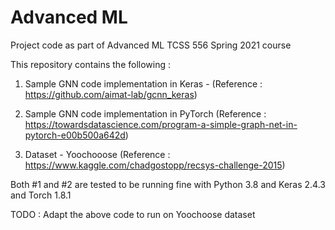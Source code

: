 # Advanced ML
Project code as part of Advanced ML TCSS 556 Spring 2021 course

This repository contains the following :

1. Sample GNN code implementation in Keras - (Reference : https://github.com/aimat-lab/gcnn_keras)

2. Sample GNN code implementation in PyTorch (Reference : https://towardsdatascience.com/program-a-simple-graph-net-in-pytorch-e00b500a642d)

3. Dataset - Yoochooose (Reference : https://www.kaggle.com/chadgostopp/recsys-challenge-2015)

Both #1 and #2 are tested to be running fine with Python 3.8 and Keras 2.4.3 and Torch 1.8.1

TODO : Adapt the above code to run on Yoochoose dataset